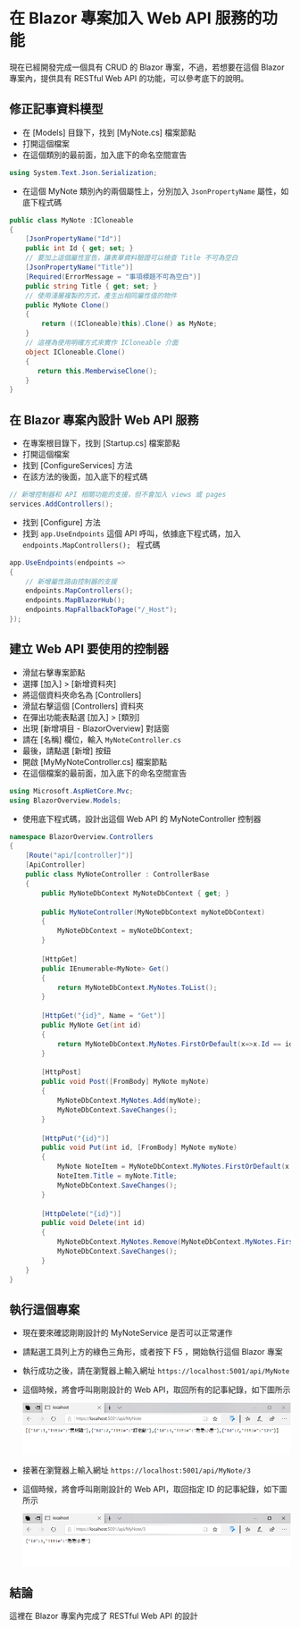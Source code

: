 # 在 Blazor 專案加入 Web API 服務的功能

現在已經開發完成一個具有 CRUD 的 Blazor 專案，不過，若想要在這個 Blazor 專案內，提供具有 RESTful Web API 的功能，可以參考底下的說明。

## 修正記事資料模型

- 在 [Models] 目錄下，找到 [MyNote.cs] 檔案節點
- 打開這個檔案
- 在這個類別的最前面，加入底下的命名空間宣告

```csharp
using System.Text.Json.Serialization;
```

- 在這個 MyNote 類別內的兩個屬性上，分別加入 `JsonPropertyName` 屬性，如底下程式碼

```csharp
public class MyNote :ICloneable
{
    [JsonPropertyName("Id")]
    public int Id { get; set; }
    // 要加上這個屬性宣告，讓表單資料驗證可以檢查 Title 不可為空白
    [JsonPropertyName("Title")]
    [Required(ErrorMessage = "事項標題不可為空白")]
    public string Title { get; set; }
    // 使用淺層複製的方式，產生出相同屬性值的物件
    public MyNote Clone()
    {
        return ((ICloneable)this).Clone() as MyNote;
    }
    // 這裡為使用明確方式來實作 ICloneable 介面
    object ICloneable.Clone()
    {
       return this.MemberwiseClone();
    }
}
```

## 在 Blazor 專案內設計 Web API 服務

- 在專案根目錄下，找到 [Startup.cs] 檔案節點
- 打開這個檔案
- 找到 [ConfigureServices] 方法
- 在該方法的後面，加入底下的程式碼

```csharp
// 新增控制器和 API 相關功能的支援，但不會加入 views 或 pages
services.AddControllers();
```

- 找到 [Configure] 方法
- 找到 `app.UseEndpoints` 這個 API 呼叫，依據底下程式碼，加入 `endpoints.MapControllers(); ` 程式碼

```csharp
app.UseEndpoints(endpoints =>
{
    // 新增屬性路由控制器的支援
    endpoints.MapControllers();
    endpoints.MapBlazorHub();
    endpoints.MapFallbackToPage("/_Host");
});
```

## 建立 Web API 要使用的控制器

- 滑鼠右擊專案節點
- 選擇 [加入] > [新增資料夾]
- 將這個資料夾命名為 [Controllers]
- 滑鼠右擊這個 [Controllers] 資料夾
- 在彈出功能表點選 [加入] > [類別]
- 出現 [新增項目 - BlazorOverview] 對話窗
- 請在 [名稱] 欄位，輸入 `MyNoteController.cs`
- 最後，請點選 [新增] 按鈕
- 開啟 [MyMyNoteController.cs] 檔案節點
- 在這個檔案的最前面，加入底下的命名空間宣告

```csharp
using Microsoft.AspNetCore.Mvc;
using BlazorOverview.Models;
```

- 使用底下程式碼，設計出這個 Web API 的 MyNoteController 控制器

```csharp
namespace BlazorOverview.Controllers
{
    [Route("api/[controller]")]
    [ApiController]
    public class MyNoteController : ControllerBase
    {
        public MyNoteDbContext MyNoteDbContext { get; }

        public MyNoteController(MyNoteDbContext myNoteDbContext)
        {
            MyNoteDbContext = myNoteDbContext;
        }

        [HttpGet]
        public IEnumerable<MyNote> Get()
        {
            return MyNoteDbContext.MyNotes.ToList();
        }
        
        [HttpGet("{id}", Name = "Get")]
        public MyNote Get(int id)
        {
            return MyNoteDbContext.MyNotes.FirstOrDefault(x=>x.Id == id);
        }

        [HttpPost]
        public void Post([FromBody] MyNote myNote)
        {
            MyNoteDbContext.MyNotes.Add(myNote);
            MyNoteDbContext.SaveChanges();
        }

        [HttpPut("{id}")]
        public void Put(int id, [FromBody] MyNote myNote)
        {
            MyNote NoteItem = MyNoteDbContext.MyNotes.FirstOrDefault(x => x.Id == id);
            NoteItem.Title = myNote.Title;
            MyNoteDbContext.SaveChanges();
        }

        [HttpDelete("{id}")]
        public void Delete(int id)
        {
            MyNoteDbContext.MyNotes.Remove(MyNoteDbContext.MyNotes.FirstOrDefault(x => x.Id == id));
            MyNoteDbContext.SaveChanges();
        }
    }
}
```

## 執行這個專案

- 現在要來確認剛剛設計的 MyNoteService 是否可以正常運作
- 請點選工具列上方的綠色三角形，或者按下 F5 ，開始執行這個 Blazor 專案
- 執行成功之後，請在瀏覽器上輸入網址 `https://localhost:5001/api/MyNote`
- 這個時候，將會呼叫剛剛設計的 Web API，取回所有的記事紀錄，如下圖所示
  
  ![呼叫 Web API，取回所有的記事紀錄](Images/BlazorQO960.png)

- 接著在瀏覽器上輸入網址 `https://localhost:5001/api/MyNote/3`
- 這個時候，將會呼叫剛剛設計的 Web API，取回指定 ID 的記事紀錄，如下圖所示
  
  ![呼叫 Web API，取回指定記事紀錄](Images/BlazorQO959.png)
  
## 結論

這裡在 Blazor 專案內完成了 RESTful Web API 的設計
